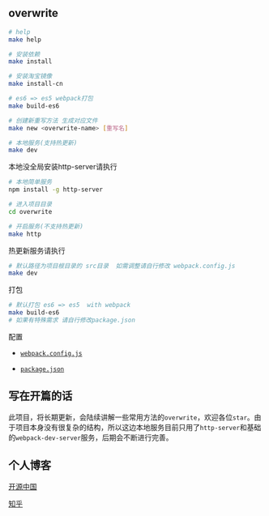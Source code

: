 ## overwrite

```bash
# help
make help

# 安装依赖
make install

# 安装淘宝镜像
make install-cn

# es6 => es5 webpack打包
make build-es6

# 创建新重写方法 生成对应文件
make new <overwrite-name> [重写名]

# 本地服务(支持热更新)
make dev

```
本地没全局安装http-server请执行
```bash
# 本地简单服务
npm install -g http-server

# 进入项目目录
cd overwrite

# 开启服务(不支持热更新)
make http
```

热更新服务请执行
```bash
# 默认路径为项目根目录的 src目录  如需调整请自行修改 webpack.config.js
make dev
```

打包
```bash
# 默认打包 es6 => es5  with webpack
make build-es6
# 如果有特殊需求 请自行修改package.json
```


配置
+ [`webpack.config.js`](https://github.com/xuqiang521/overwrite/blob/master/webpack.config.js)

+ [`package.json`](https://github.com/xuqiang521/overwrite/blob/master/package.json)

## 写在开篇的话

此项目，将长期更新，会陆续讲解一些常用方法的`overwrite`，欢迎各位`star`。由于项目本身没有很复杂的结构，所以这边本地服务目前只用了`http-server`和基础的`webpack-dev-server`服务，后期会不断进行完善。


## 个人博客

[开源中国](https://my.oschina.net/qiangdada)

[知乎](https://www.zhihu.com/people/qiangdada520/activities)
